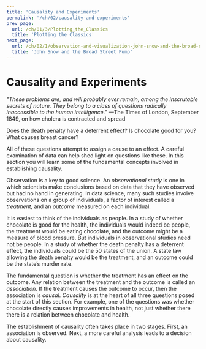 ```yaml
---
title: 'Causality and Experiments'
permalink: '/ch/02/causality-and-experiments'
prev_page:
  url: /ch/01/3/Plotting_the_Classics
  title: 'Plotting the Classics'
next_page:
  url: /ch/02/1/observation-and-visualization-john-snow-and-the-broad-street-pump
  title: 'John Snow and the Broad Street Pump'
---
```

Causality and Experiments
======================

*"These problems are, and will probably ever remain, among the inscrutable
secrets of nature. They belong to a class of questions radically inaccessible to
the human intelligence."* —The Times of London, September 1849, on how cholera
is contracted and spread

Does the death penalty have a deterrent effect? Is chocolate good for you? What
causes breast cancer?

All of these questions attempt to assign a cause to an effect. A careful
examination of data can help shed light on questions like these. In this section
you will learn some of the fundamental concepts involved in establishing
causality.

Observation is a key to good science. An *observational study* is one in which
scientists make conclusions based on data that they have observed but had no
hand in generating. In data science, many such studies involve observations on a
group of individuals, a factor of interest called a *treatment*, and an
*outcome* measured on each individual.

It is easiest to think of the individuals as people. In a study of whether
chocolate is good for the health, the individuals would indeed be people, the
treatment would be eating chocolate, and the outcome might be a measure of blood
pressure. But individuals in observational studies need not be people. In a
study of whether the death penalty has a deterrent effect, the individuals could
be the 50 states of the union. A state law allowing the death penalty would be
the treatment, and an outcome could be the state’s murder rate.

The fundamental question is whether the treatment has an effect on the outcome.
Any relation between the treatment and the outcome is called an *association*.
If the treatment causes the outcome to occur, then the association is *causal*.
*Causality* is at the heart of all three questions posed at the start of this
section. For example, one of the questions was whether chocolate directly causes
improvements in health, not just whether there there is a relation between
chocolate and health.

The establishment of causality often takes place in two stages. First, an
association is observed. Next, a more careful analysis leads to a decision about
causality.
